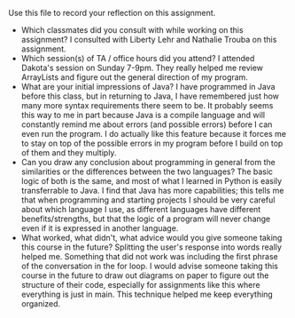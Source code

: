 Use this file to record your reflection on this assignment.

- Which classmates did you consult with while working on this assignment?
    I consulted with Liberty Lehr and Nathalie Trouba on this assignment. 
- Which session(s) of TA / office hours did you attend?
    I attended Dakota's session on Sunday 7-9pm. They really helped me review ArrayLists and figure out the general direction of my program. 
- What are your initial impressions of Java?
    I have programmed in Java before this class, but in returning to Java, I have remembered just how many more syntax requirements there seem to be. It probably seems this way to me in part because Java is a compile language and will constantly remind me about errors (and possible errors) before I can even run the program. I do actually like this feature because it forces me to stay on top of the possible errors in my program before I build on top of them and they multiply. 
- Can you draw any conclusion about programming in general from the similarities or the differences between the two languages? 
    The basic logic of both is the same, and most of what I learned in Python is easily transferrable to Java. I find that Java has more capabilities; this tells me that when programming and starting projects I should be very careful about which language I use, as different languages have different benefits/strengths, but that the logic of a program will never change even if it is expressed in another language. 
- What worked, what didn't, what advice would you give someone taking this course in the future?
    Splitting the user's response into words really helped me. Something that did not work was including the first phrase of the conversation in the for loop. I would advise someone taking this course in the future to draw out diagrams on paper to figure out the structure of their code, especially for assignments like this where everything is just in main. This technique helped me keep everything organized. 
